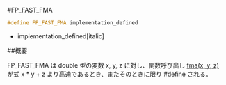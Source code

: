 #FP_FAST_FMA
```cpp
#define FP_FAST_FMA implementation_defined
```
* implementation_defined[italic]

##概要

FP_FAST_FMA は double 型の変数 x, y, z に対し、関数呼び出し [fma(x, y, z)](/reference/cmath/fma.md) が式 x * y + z より高速であるとき、またそのときに限り #define される。
